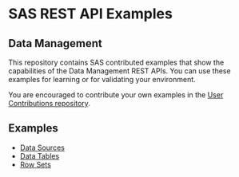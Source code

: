 # SAS REST API Examples

## Data Management

This repository contains SAS contributed examples that show the capabilities of the Data Management REST APIs. You can use these examples for learning or for validating your environment.

You are encouraged to contribute your own examples in the [User Contributions repository](User_and_Aggregated_Samples).

## Examples

* [Data Sources](dataSources.md)
* [Data Tables](dataTables.md)
* [Row Sets](rowSets.md)
